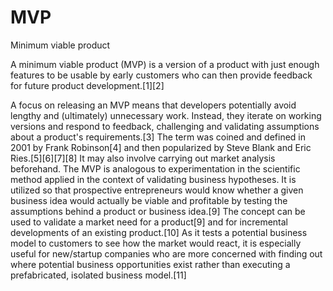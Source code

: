 # MVP
Minimum viable product
 
A minimum viable product (MVP) is a version of a product with just enough features to be usable by early customers who can then provide feedback for future product development.[1][2]

A focus on releasing an MVP means that developers potentially avoid lengthy and (ultimately) unnecessary work. Instead, they iterate on working versions and respond to feedback, challenging and validating assumptions about a product's requirements.[3] The term was coined and defined in 2001 by Frank Robinson[4] and then popularized by Steve Blank and Eric Ries.[5][6][7][8] It may also involve carrying out market analysis beforehand. The MVP is analogous to experimentation in the scientific method applied in the context of validating business hypotheses. It is utilized so that prospective entrepreneurs would know whether a given business idea would actually be viable and profitable by testing the assumptions behind a product or business idea.[9] The concept can be used to validate a market need for a product[9] and for incremental developments of an existing product.[10] As it tests a potential business model to customers to see how the market would react, it is especially useful for new/startup companies who are more concerned with finding out where potential business opportunities exist rather than executing a prefabricated, isolated business model.[11]